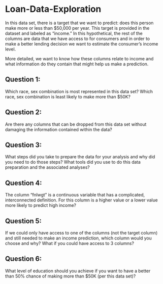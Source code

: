 # Loan-Data-Exploration

In this data set, there is a target that we want to predict: does this person make more or less than $50,000 per year. This target is provided in the dataset and labeled as “income.” In this hypothetical, the rest of the columns are data that we have access to for consumers and in order to make a better lending decision we want to estimate the consumer’s income level.

More detailed, we want to know how these columns relate to income and what information do they contain that might help us make a prediction. 


## Question 1:
Which race, sex combination is most represented in this data set? Which race, sex combination is least likely to make more than $50K?

## Question 2:
Are there any columns that can be dropped from this data set without damaging the information contained within the data?

## Question 3:
What steps did you take to prepare the data for your analysis and why did you need to do those steps? What tools did you use to do this data preparation and the associated analyses?

## Question 4:
The column “fnlwgt” is a continuous variable that has a complicated, interconnected definition. For this column is a higher value or a lower value more likely to predict high income?

## Question 5:
If we could only have access to one of the columns (not the target column) and still needed to make an income prediction, which column would you choose and why? What if you could have access to 3 columns?

## Question 6:
What level of education should you achieve if you want to have a better than 50% chance of making more than $50K (per this data set)?


